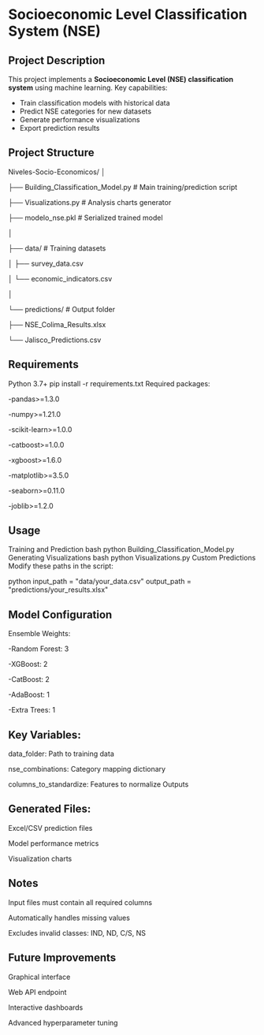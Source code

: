 
# Socioeconomic Level Classification System (NSE)

## Project Description  
This project implements a **Socioeconomic Level (NSE) classification system** using machine learning. Key capabilities:

- Train classification models with historical data
- Predict NSE categories for new datasets
- Generate performance visualizations
- Export prediction results

## Project Structure  
Niveles-Socio-Economicos/
│

├── Building_Classification_Model.py # Main training/prediction script

├── Visualizations.py # Analysis charts generator

├── modelo_nse.pkl # Serialized trained model

│

├── data/ # Training datasets

│ ├── survey_data.csv

│ └── economic_indicators.csv

│

└── predictions/ # Output folder

├── NSE_Colima_Results.xlsx

└── Jalisco_Predictions.csv

## Requirements  
Python 3.7+
pip install -r requirements.txt
Required packages:


-pandas>=1.3.0

-numpy>=1.21.0

-scikit-learn>=1.0.0

-catboost>=1.0.0

-xgboost>=1.6.0

-matplotlib>=3.5.0

-seaborn>=0.11.0

-joblib>=1.2.0

## Usage
Training and Prediction
bash
python Building_Classification_Model.py
Generating Visualizations
bash
python Visualizations.py
Custom Predictions
Modify these paths in the script:

python
input_path = "data/your_data.csv"
output_path = "predictions/your_results.xlsx"
## Model Configuration
Ensemble Weights:

-Random Forest: 3

-XGBoost: 2

-CatBoost: 2

-AdaBoost: 1

-Extra Trees: 1

## Key Variables:

data_folder: Path to training data

nse_combinations: Category mapping dictionary

columns_to_standardize: Features to normalize Outputs

## Generated Files:

Excel/CSV prediction files

Model performance metrics

Visualization charts

## Notes
Input files must contain all required columns

Automatically handles missing values

Excludes invalid classes: IND, ND, C/S, NS

## Future Improvements
Graphical interface

Web API endpoint

Interactive dashboards

Advanced hyperparameter tuning
